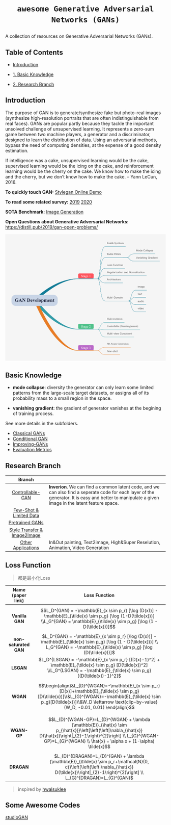 # <p align=center>`awesome Generative Adversarial Networks (GANs)`</p>

A collection of resources on Generative Adversarial Networks (GANs).



## Table of Contents

- [Introduction](#Introduction)

- [1. Basic Knowledge](#Basic-Knowledge)

- [2. Research Branch](#Research-Branch)



## Introduction

The purpose of GAN is to generate/synthesize fake but photo-real images (synthesize high-resolution portraits that are often indistinguishable from real faces). GANs are popular partly because they tackle the important unsolved challenge of unsupervised learning. It represents a zero-sum game between two machine players, a generator and a discriminator, designed to learn the distribution of data.  Using an adversarial methods, bypass the need of computing densities, at the expense of a good density estimation.

If intelligence was a cake, unsupervised learning would be the cake, supervised learning would be the icing on the cake, and reinforcement learning would be the cherry on the cake. We know how to make the icing and the cherry, but we don’t know how to make the cake. – Yann LeCun, 2016.

**To quickly touch GAN:** [Stylegan Online Demo](https://thispersondoesnotexist.com/)

**To read some related survey:** [2019](https://arxiv.org/abs/1906.01529) [2020](https://arxiv.org/abs/2001.06937) 

**SOTA Benchmark:** [Image Generation](https://paperswithcode.com/task/image-generation) 

**Open Questions about Generative Adversarial Networks:** https://distill.pub/2019/gan-open-problems/

![GAN Development](https://raw.githubusercontent.com/yzy1996/Image-Hosting/master/GAN%20Development.png)



## Basic Knowledge

- **mode collapse**: diversity the generator can only learn some limited patterns from the large-scale target datasets, or assigns all of its probability mass to a small region in the space.

- **vanishing gradient**: the gradient of generator vanishes at the begining of training process.



See more details in the subfolders.

- [Classical GANs](./1-Classical-GANs)
- [Conditional GAN](1-Conditional-GAN)
- [Improving-GANs](./1-Improving-GANs)
- [Evaluation Metrics](./1-Evaluation-Metrics)



## Research Branch

|                            Branch                            |                                                              |
| :----------------------------------------------------------: | ------------------------------------------------------------ |
|           [Controllable-GAN](./2-Controllable-GAN)           | **Inverion**. We can find a common latent code, and we can also find a seperate code for each layer of the generator. It is easy and better to manipulate a given image in the latent feature space. |
|     [Few-Shot & Limited Data](./2-Few-Shot-Limited-Data)     |                                                              |
|            [Pretrained GANs](./2-Pretrained-GANs)            |                                                              |
| [Style Transfer & Image2Image](./2-Style-Transfer-Image2Image) |                                                              |
|         [Other Applications](./3-Applicational-GAN)          | In&Out painting, Text2image, High&Super Reselution, Animation, Video Generation |



## Loss Function

> 都是最小化Loss

|   Name (paper link)   |                        Loss Function                         |
| :-------------------: | :----------------------------------------------------------: |
|    **Vanilla GAN**    | $$L_D^{GAN} = -\mathbb{E}_{x \sim p_r} [\log (D(x))] - \mathbb{E}_{\tilde{x} \sim p_g} [\log (1-D(\tilde{x}))] \\L_G^{GAN} = \mathbb{E}_{\tilde{x} \sim p_g} [\log (1 - D(\tilde{x}))]$$ |
| **non-saturated GAN** | $L_D^{GAN} = -\mathbb{E}_{x \sim p_r} [\log (D(x))] - \mathbb{E}_{\tilde{x} \sim p_g} [\log (1 - D(\tilde{x}))] \\ L_G^{GAN} = -\mathbb{E}_{\tilde{x} \sim p_g} [\log (D(\tilde{x}))]$ |
|       **LSGAN**       | $L_D^{LSGAN} = -\mathbb{E}_{x \sim p_r} [(D(x)-1)^2] + \mathbb{E}_{\tilde{x} \sim p_g} [D(\tilde{x})^2] \\L_G^{LSGAN} = -\mathbb{E}_{\tilde{x} \sim p_g} [(D(\tilde{x})-1)^2]$ |
|       **WGAN**        | $$\begin{align}&L_{D}^{WGAN}=-\mathbb{E}_{x \sim p_r}[D(x)]+\mathbb{E}_{\tilde{x} \sim p_g}[D(\tilde{x})]\\&L_{G}^{WGAN}=-\mathbb{E}_{\tilde{x} \sim p_g}[D(\tilde{x})]\\&W_D \leftarrow \text{clip-by-value}(W_D, -0.01, 0.01) \end{align}$$ |
|      **WGAN-GP**      | $$L_{D}^{WGAN-GP}=L_{D}^{WGAN} + \lambda {\mathbb{E}}_{\hat{x} \sim p_{\hat{x}}}\left[\left(\left\|\nabla_{\hat{x}} D(\hat{x})\right\|_{2}-1\right)^{2}\right] \\ L_{G}^{WGAN-GP}=L_{G}^{WGAN} \\ \hat{x} = \alpha x + (1-\alpha) \tilde{x}$$ |
|      **DRAGAN**       | $L_{D}^{DRAGAN}=L_{D}^{GAN} + \lambda {\mathbb{E}}_{\tilde{x} \sim p_r+\mathcal{N}(0, c)}\left[\left(\left\|\nabla_{\hat{x}} D(\tilde{x})\right\|_{2}-1\right)^{2}\right] \\ L_{G}^{DRAGAN}=L_{G}^{GAN}$ |

> inspired by [hwalsuklee](https://github.com/hwalsuklee/tensorflow-generative-model-collections)




## Some Awesome Codes

[studioGAN](https://github.com/POSTECH-CVLab/PyTorch-StudioGAN)

